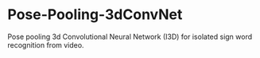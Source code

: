 # Pose-Pooling-3dConvNet
Pose pooling 3d Convolutional Neural Network (I3D) for isolated sign word recognition from video.
